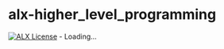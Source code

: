 # alx-higher_level_programming

[![ALX License](https://alx-intranet.hbtn.io/)](https://github.com/tterb/atomic-design-ui/blob/master/LICENSEs)
       - Loading...